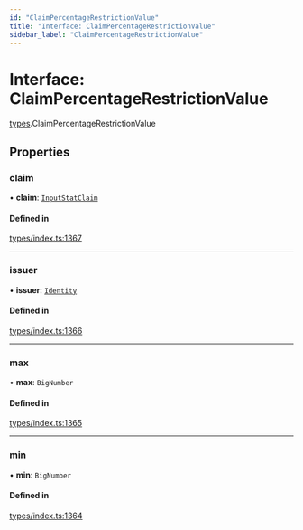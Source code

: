 ```yaml
---
id: "ClaimPercentageRestrictionValue"
title: "Interface: ClaimPercentageRestrictionValue"
sidebar_label: "ClaimPercentageRestrictionValue"
---
```


# Interface: ClaimPercentageRestrictionValue

[types](../../../modules/Types/Types.md).ClaimPercentageRestrictionValue

## Properties

### claim

• **claim**: [`InputStatClaim`](../../../modules/Types/Types.md#inputstatclaim)

#### Defined in

[types/index.ts:1367](https://github.com/PolymeshAssociation/polymesh-sdk/blob/15be87e8/src/types/index.ts#L1367)

___

### issuer

• **issuer**: [`Identity`](../../../classes/API/Entities/Identity/Identity.md)

#### Defined in

[types/index.ts:1366](https://github.com/PolymeshAssociation/polymesh-sdk/blob/15be87e8/src/types/index.ts#L1366)

___

### max

• **max**: `BigNumber`

#### Defined in

[types/index.ts:1365](https://github.com/PolymeshAssociation/polymesh-sdk/blob/15be87e8/src/types/index.ts#L1365)

___

### min

• **min**: `BigNumber`

#### Defined in

[types/index.ts:1364](https://github.com/PolymeshAssociation/polymesh-sdk/blob/15be87e8/src/types/index.ts#L1364)
